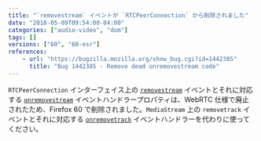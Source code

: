 ```yaml
---
title: "`removestream` イベントが `RTCPeerConnection` から削除されました"
date: "2018-05-09T09:54:00-04:00"
categories: ["audio-video", "dom"]
tags: []
versions: ["60", "60-esr"]
references:
    - url: "https://bugzilla.mozilla.org/show_bug.cgi?id=1442385"
      title: "Bug 1442385 - Remove dead onremovestream code"
---
```

`RTCPeerConnection` インターフェイス上の [`removestream`](https://developer.mozilla.org/docs/Web/Events/removestream) イベントとそれに対応する [`onremovestream`](https://developer.mozilla.org/docs/Web/API/RTCPeerConnection/onremovestream) イベントハンドラープロパティは、WebRTC 仕様で廃止されたため、Firefox 60 で削除されました。`MediaStream` 上の `removetrack` イベントとそれに対応する [`onremovetrack`](https://developer.mozilla.org/docs/Web/API/MediaStream/onremovetrack) イベントハンドラーを代わりに使ってください。
